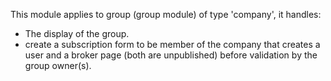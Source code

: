 This module applies to group (group module) of type 'company', it handles:

- The display of the group.
- create a subscription form to be member of the company that creates a user and a broker page (both are unpublished) before validation by the group owner(s).